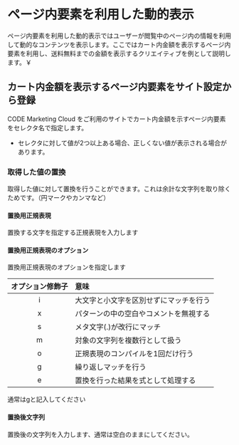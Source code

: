 # ページ内要素を利用した動的表示

ページ内要素を利用した動的表示ではユーザーが閲覧中のページ内の情報を利用して動的なコンテンツを表示します。ここではカート内金額を表示するページ内要素を利用し、送料無料までの金額を表示するクリエイティブを例として説明します。￥


## カート内金額を表示するページ内要素をサイト設定から登録
CODE Marketing Cloud をご利用のサイトでカート内金額を示すページ内要素をセレクタ名で指定します。
* セレクタに対して値が2つ以上ある場合、正しくない値が表示される場合があります。


### 取得した値の置換
取得した値に対して置換を行うことができます。これは余計な文字列を取り除くためです。（円マークやカンマなど）

#### 置換用正規表現
置換する文字を指定する正規表現を入力します

#### 置換用正規表現のオプション
置換用正規表現のオプションを指定します

|オプション修飾子	|意味|
|:----:|:----|
|i	| 大文字と小文字を区別せずにマッチを行う| 
|x	| パターンの中の空白やコメントを無視する| 
|s| 	メタ文字(.)が改行にマッチ| 
|m| 	対象の文字列を複数行として扱う| 
|o	| 正規表現のコンパイルを1回だけ行う| 
|g	| 繰り返しマッチを行う| 
|e | 	置換を行った結果を式として処理する| 

通常はgと記入してください

#### 置換後文字列
置換後の文字列を入力します、通常は空白のままにしてください。


